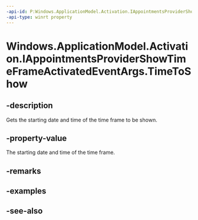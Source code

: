 ```yaml
---
-api-id: P:Windows.ApplicationModel.Activation.IAppointmentsProviderShowTimeFrameActivatedEventArgs.TimeToShow
-api-type: winrt property
---
```


<!-- Property syntax
public Windows.Foundation.DateTime TimeToShow { get; }
-->

# Windows.ApplicationModel.Activation.IAppointmentsProviderShowTimeFrameActivatedEventArgs.TimeToShow

## -description
Gets the starting date and time of the time frame to be shown.

## -property-value
The starting date and time of the time frame.

## -remarks

## -examples

## -see-also
